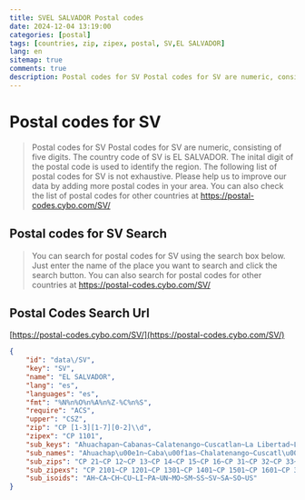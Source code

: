 ```yaml
---
title: SVEL SALVADOR Postal codes 
date: 2024-12-04 13:19:00
categories: [postal]
tags: [countries, zip, zipex, postal, SV,EL SALVADOR]
lang: en
sitemap: true
comments: true
description: Postal codes for SV Postal codes for SV are numeric, consisting of five digits. The country code of SV is EL SALVADOR. The inital digit of the postal code is used to identify the region. The following list of postal codes for SV is not exhaustive. Please help us to improve our data by adding more postal codes in your area. You can also check the list of postal codes for other countries at https://postal-codes.cybo.com/SV/
---
```


# Postal codes for SV
> Postal codes for SV Postal codes for SV are numeric, consisting of five digits. The country code of SV is EL SALVADOR. The inital digit of the postal code is used to identify the region. The following list of postal codes for SV is not exhaustive. Please help us to improve our data by adding more postal codes in your area. You can also check the list of postal codes for other countries at https://postal-codes.cybo.com/SV/

## Postal codes for SV Search 
> You can search for postal codes for SV using the search box below. Just enter the name of the place you want to search and click the search button. You can also search for postal codes for other countries at https://postal-codes.cybo.com/SV/

## Postal Codes Search Url

[https://postal-codes.cybo.com/SV/](https://postal-codes.cybo.com/SV/)
```json
{
    "id": "data\/SV",
    "key": "SV",
    "name": "EL SALVADOR",
    "lang": "es",
    "languages": "es",
    "fmt": "%N%n%O%n%A%n%Z-%C%n%S",
    "require": "ACS",
    "upper": "CSZ",
    "zip": "CP [1-3][1-7][0-2]\\d",
    "zipex": "CP 1101",
    "sub_keys": "Ahuachapan~Cabanas~Calatenango~Cuscatlan~La Libertad~La Paz~La Union~Morazan~San Miguel~San Salvador~San Vicente~Santa Ana~Sonsonate~Usulutan",
    "sub_names": "Ahuachap\u00e1n~Caba\u00f1as~Chalatenango~Cuscatl\u00e1n~La Libertad~La Paz~La Uni\u00f3n~Moraz\u00e1n~San Miguel~San Salvador~San Vicente~Santa Ana~Sonsonate~Usulut\u00e1n",
    "sub_zips": "CP 21~CP 12~CP 13~CP 14~CP 15~CP 16~CP 31~CP 32~CP 33~CP 11~CP 17~CP 22~CP 23~CP 34",
    "sub_zipexs": "CP 2101~CP 1201~CP 1301~CP 1401~CP 1501~CP 1601~CP 3101~CP 3201~CP 3301~CP 1101~CP 1701~CP 2201~CP 2301~CP 3401",
    "sub_isoids": "AH~CA~CH~CU~LI~PA~UN~MO~SM~SS~SV~SA~SO~US"
}
```
